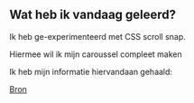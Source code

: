 ## Wat heb ik vandaag geleerd?

Ik heb ge-experimenteerd met CSS scroll snap.  

Hiermee wil ik mijn caroussel compleet maken  

Ik heb mijn informatie hiervandaan gehaald:  

[Bron](https://developer.mozilla.org/en-US/docs/Web/CSS/scroll-snap-type)

